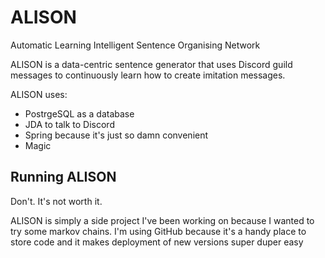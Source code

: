 # ALISON
Automatic Learning Intelligent Sentence Organising Network

ALISON is a data-centric sentence generator that uses Discord guild messages to continuously learn how to create imitation messages.

ALISON uses:
- PostrgeSQL as a database
- JDA to talk to Discord
- Spring because it's just so damn convenient
- Magic

## Running ALISON

Don't. It's not worth it.

ALISON is simply a side project I've been working on because I wanted to try some markov chains. I'm using GitHub because it's a handy place to store code and it makes deployment of new versions super duper easy
